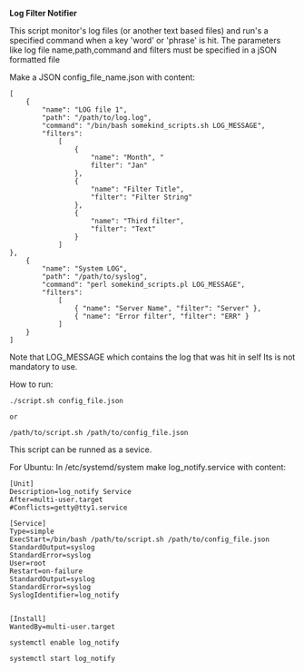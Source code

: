 **Log Filter Notifier**

This script monitor's log files (or another text based files) and run's a specified command when a key 'word' or 'phrase' is hit.
The parameters like log file name,path,command and filters must be specified in a jSON formatted file


Make a JSON config_file_name.json with content:
```
[
    {
        "name": "LOG file 1",
        "path": "/path/to/log.log",
        "command": "/bin/bash somekind_scripts.sh LOG_MESSAGE",
        "filters":
            [
                { 
                	"name": "Month", "
                	filter": "Jan" 
                },
                { 
                	"name": "Filter Title", 
                	"filter": "Filter String" 
                },
                { 
                	"name": "Third filter", 
                	"filter": "Text" 
                }
            ]
},
    {
        "name": "System LOG",
        "path": "/path/to/syslog",
        "command": "perl somekind_scripts.pl LOG_MESSAGE",
        "filters":
            [
                { "name": "Server Name", "filter": "Server" },
                { "name": "Error filter", "filter": "ERR" }
            ]
    }
]
```

Note that LOG_MESSAGE which contains the log that was hit in self
Its is not mandatory to use.
    
How to run:

```
./script.sh config_file.json
```
    or
```
/path/to/script.sh /path/to/config_file.json
```


This script can be runned as a sevice.

For Ubuntu: In /etc/systemd/system make log_notify.service with content:

```
[Unit]
Description=log_notify Service
After=multi-user.target
#Conflicts=getty@tty1.service

[Service]
Type=simple
ExecStart=/bin/bash /path/to/script.sh /path/to/config_file.json
StandardOutput=syslog
StandardError=syslog
User=root
Restart=on-failure
StandardOutput=syslog
StandardError=syslog
SyslogIdentifier=log_notify


[Install]
WantedBy=multi-user.target
```

```
systemctl enable log_notify
```

```
systemctl start log_notify
```
